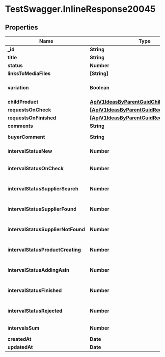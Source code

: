 # TestSwagger.InlineResponse20045

## Properties

Name | Type | Description | Notes
------------ | ------------- | ------------- | -------------
**_id** | **String** |  | [optional] 
**title** | **String** | Название идеи | [optional] 
**status** | **Number** | Статус идеи | [optional] 
**linksToMediaFiles** | **[String]** | Медиа идеи | [optional] 
**variation** | **Boolean** | Является ли продукт идеи вариацией существующего | [optional] 
**childProduct** | [**ApiV1IdeasByParentGuidChildProduct**](ApiV1IdeasByParentGuidChildProduct.md) |  | [optional] 
**requestsOnCheck** | [**[ApiV1IdeasByParentGuidRequestsOnCheck]**](ApiV1IdeasByParentGuidRequestsOnCheck.md) |  | [optional] 
**requestsOnFinished** | [**[ApiV1IdeasByParentGuidRequestsOnCheck]**](ApiV1IdeasByParentGuidRequestsOnCheck.md) |  | [optional] 
**comments** | **String** | Комментарии к идее | [optional] 
**buyerComment** | **String** | Комментарий байера | [optional] 
**intervalStatusNew** | **Number** | Кол-во секунд идеи в статусе new(5) | [optional] 
**intervalStatusOnCheck** | **Number** | Кол-во секунд идеи в статусе OnCheck(10) | [optional] 
**intervalStatusSupplierSearch** | **Number** | Кол-во секунд идеи в статусе supplierSearch(13) | [optional] 
**intervalStatusSupplierFound** | **Number** | Кол-во секунд идеи в статусе supplierFound(14) | [optional] 
**intervalStatusSupplierNotFound** | **Number** | Кол-во секунд идеи в статусе supplierNotFound(15) | [optional] 
**intervalStatusProductCreating** | **Number** | Кол-во секунд идеи в статусе productCreating(16) | [optional] 
**intervalStatusAddingAsin** | **Number** | Кол-во секунд идеи в статусе addingAsin(18) | [optional] 
**intervalStatusFinished** | **Number** | Кол-во секунд идеи в статусе finished(20) | [optional] 
**intervalStatusRejected** | **Number** | Кол-во секунд идеи в статусе rejected(25) | [optional] 
**intervalsSum** | **Number** | Кол-во секунд идеи во всех статусах | [optional] 
**createdAt** | **Date** | Дата создания. | [optional] 
**updatedAt** | **Date** | Дата обновления. | [optional] 


